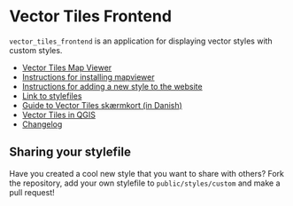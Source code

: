 # Vector Tiles Frontend

`vector_tiles_frontend` is an application for displaying vector styles with custom styles.

- [Vector Tiles Map Viewer](https://vectortiles.dataforsyningen.dk/)
- [Instructions for installing mapviewer](https://github.com/SDFIdk/vector_tiles_frontend/blob/main/docs/tutorials/installing.md)
- [Instructions for adding a new style to the website](https://github.com/SDFIdk/vector_tiles_frontend/blob/main/docs/tutorials/addStyle.md)
- [Link to stylefiles](https://github.com/SDFIdk/vector_tiles_frontend/blob/main/public/styles)
- [Guide to Vector Tiles skærmkort (in Danish)](https://github.com/SDFIdk/vector_tiles_frontend/blob/main/docs/tutorials/vejledning.md)
- [Vector Tiles in QGIS](https://github.com/SDFIdk/vector_tiles_frontend/blob/main/docs/tutorials/qgis.md)
- [Changelog](https://github.com/SDFIdk/vector_tiles_frontend/blob/main/docs/CHANGELOG.md)

## Sharing your stylefile
Have you created a cool new style that you want to share with others? Fork the repository, add your own stylefile to `public/styles/custom` and make a pull request!
